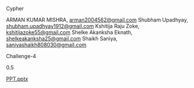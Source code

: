 Cypher


ARMAN KUMAR MISHRA, arman2004562@gmail.com
Shubham Upadhyay, shubham.upadhyay1912@gmail.com
Kshitija Raju Zoke, kshitijazoke55@gmail.com
Shelke Akanksha Eknath, shelkeakanksha25@gmail.com
Shaikh Saniya, saniyashaikh808030@gmail.com


Challenge-4


0.5


[PPT.pptx](https://github.com/armanmishra562/Skill-O-Pedia/files/10833997/PPT.pptx)


